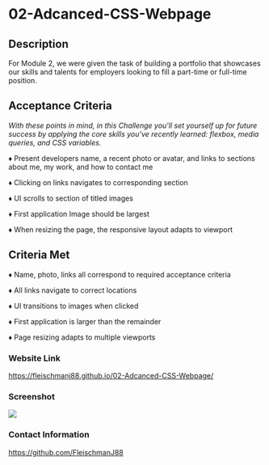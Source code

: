 # 02-Adcanced-CSS-Webpage

## <strong>Description</strong>

For Module 2, we were given the task of building a portfolio that showcases our skills and talents for employers looking to fill a part-time or full-time position. 

## <strong>Acceptance Criteria</strong>

<i>With these points in mind, in this Challenge you'll set yourself up for future success by applying the core skills you've recently learned: flexbox, media queries, and CSS variables.</i>

♦ Present developers name, a recent photo or avatar, and links to sections about me, my work, and how to contact me

♦ Clicking on links navigates to corresponding section

♦ UI scrolls to section of titled images

♦ First application Image should be largest

♦ When resizing the page, the responsive layout adapts to viewport

## <strong>Criteria Met</strong>

♦ Name, photo, links all correspond to required acceptance criteria

♦ All links navigate to correct locations

♦ UI transitions to images when clicked

♦ First application is larger than the remainder

♦ Page resizing adapts to multiple viewports


### <strong>Website Link</strong>

https://fleischmanj88.github.io/02-Adcanced-CSS-Webpage/

### <strong>Screenshot</strong>

<img src="./assets/images/Jeff_Fleischman_Portfolio.gif"/>

### <strong>Contact Information</strong>

https://github.com/FleischmanJ88